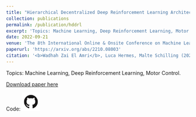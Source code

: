 ```yaml
---
title: "Hierarchical Decentralized Deep Reinforcement Learning Architecture for a Simulated Four-Legged Agent"
collection: publications
permalink: /publication/hddrl
excerpt: 'Topics: Machine Learning, Deep Reinforcement Learning, Motor Control.'
date: 2022-09-21
venue: 'The 8th International Online & Onsite Conference on Machine Learning, Optimization, and Data Science'
paperurl: 'https://arxiv.org/abs/2210.08003'
citation: '<b>Wadhah Zai El Amri</b>, Luca Hermes, Malte Schilling (2022). &quot;Hierarchical Decentralized Deep Reinforcement Learning Architecture for a Simulated Four-Legged Agent.&quot; <i>arXiv:2210.08003</i>.'
---
```

Topics: Machine Learning, Deep Reinforcement Learning, Motor Control.

[Download paper here](http://wzaielamri.github.io/files/hddrl_zaielamri.pdf)

Code: [<img src="../images/GitHub-Mark.png" width="50" height="50">](https://github.com/wzaielamri/hddrl)